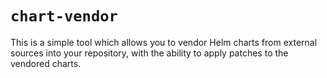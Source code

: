 # `chart-vendor`

This is a simple tool which allows you to vendor Helm charts from external
sources into your repository, with the ability to apply patches to the vendored
charts.

